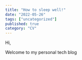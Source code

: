 ```yaml
---
title: "How to sleep well!"
date: "2022-05-26"
tags: ["uncategorized"]
published: true
category: "CV"
---
```


Hi,

Welcome to my personal tech blog
